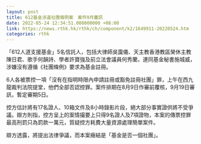 ```yaml
---
layout: post
title: 612基金涉違社團條例案　案件9月審訊
date: 2022-05-24 12:34:51.000000000 +08:00
link: https://news.rthk.hk/rthk/ch/component/k2/1649911-20220524.htm
categories: rthk
---
```


「612人道支援基金」5名信託人，包括大律師吳靄儀、天主教香港教區榮休主教陳日君、歌手何韻詩、學者許寶強及前立法會議員何秀蘭，連同基金秘書施城威，涉嫌沒有遵循《社團條例》要求為基金註冊。

6人各被票控一項「沒有在指明時限內申請註冊或豁免註冊社團」罪，上午在西九龍裁判法院提堂，他們全部否認控罪。案件排期在8月9日作審前覆核，9月19日審訊，暫定審期5日。

控方估計將有17名證人、10箱文件及8小時錄影片段，絕大部分事實證供將不受爭議。辯方則指，控方呈上的案情撮要上只得9名證人及7項證物，本案的傳票控罪最高刑罰只為罰款一萬元，質疑控方耗費大量資源處理簡單案件。

辯方透露，將提出法律爭議，而本案癥結是「基金是否一個社團」。
